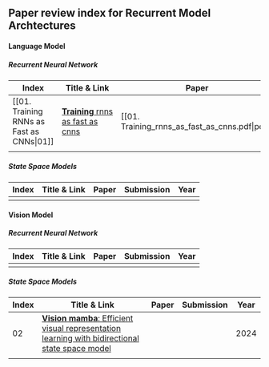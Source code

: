 ## Paper review index for Recurrent Model Archtectures

#### Language Model

##### Recurrent Neural Network

| Index                                     | Title & Link                                                                   | Paper                                          | Submission | Year |
| ----------------------------------------- | ------------------------------------------------------------------------------ | ---------------------------------------------- | ---------- | ---- |
| [[01. Training RNNs as Fast as CNNs\|01]] | [**Training** rnns as fast as cnns](https://openreview.net/forum?id=rJBiunlAW) | [[01. Training_rnns_as_fast_as_cnns.pdf\|pdf]] | #ICLR      |      |
|                                           |                                                                                |                                                |            |      |
##### State Space Models

| Index | Title & Link                                                                                                                        | Paper | Submission | Year |
| ----- | ----------------------------------------------------------------------------------------------------------------------------------- | ----- | ---------- | ---- |
|       |                                                                                                                                     |       |            |      |


#### Vision Model

##### Recurrent Neural Network

| Index | Title & Link                                                                                                                        | Paper | Submission | Year |
| ----- | ----------------------------------------------------------------------------------------------------------------------------------- | ----- | ---------- | ---- |
|       |                                                                                                                                     |       |            |      |
##### State Space Models

| Index | Title & Link                                                                                                                        | Paper | Submission | Year |
| ----- | ----------------------------------------------------------------------------------------------------------------------------------- | ----- | ---------- | ---- |
| 02    | [**Vision mamba**: Efficient visual representation learning with bidirectional state space model](https://arxiv.org/abs/2401.09417) |       |            | 2024 |
|       |                                                                                                                                     |       |            |      |

